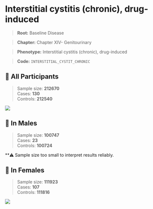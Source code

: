 # Interstitial cystitis (chronic), drug-induced

> **Root:** Baseline Disease  

> **Chapter:** Chapter XIV- Genitourinary  

> **Phenotype:** Interstitial cystitis (chronic), drug-induced  

> **Code:** `INTERSTITIAL_CYSTIT_CHRONIC`

## 🧪 All Participants  
> Sample size: **212670**  
> Cases: **130**  
> Controls: **212540**
<img src="/Disease/Figures/ALL/Incidence/INTERSTITIAL_CYSTIT_CHRONIC.png"/>
<CsvTable src="/Disease_Data/ALL/Incidence/COX_INTERSTITIAL_CYSTIT_CHRONIC.csv" label="🔍 View full results" />

## 👨 In Males  
> Sample size: **100747**  
> Cases: **23**  
> Controls: **100724**

**⚠️ Sample size too small to interpret results reliably.


## 👩 In Females  
> Sample size: **111923**  
> Cases: **107**  
> Controls: **111816**
<img src="/Disease/Figures/Female/Incidence/INTERSTITIAL_CYSTIT_CHRONIC.png"/>
<CsvTable src="/Disease_Data/Female/Incidence/COX_INTERSTITIAL_CYSTIT_CHRONIC.csv" label="🔍 View full results" />
